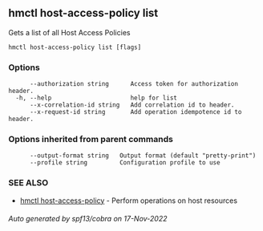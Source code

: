 ## hmctl host-access-policy list

Gets a list of all Host Access Policies

```
hmctl host-access-policy list [flags]
```

### Options

```
      --authorization string      Access token for authorization header.
  -h, --help                      help for list
      --x-correlation-id string   Add correlation id to header.
      --x-request-id string       Add operation idempotence id to header.
```

### Options inherited from parent commands

```
      --output-format string   Output format (default "pretty-print")
      --profile string         Configuration profile to use
```

### SEE ALSO

* [hmctl host-access-policy](hmctl_host-access-policy.md)	 - Perform operations on host resources

###### Auto generated by spf13/cobra on 17-Nov-2022
